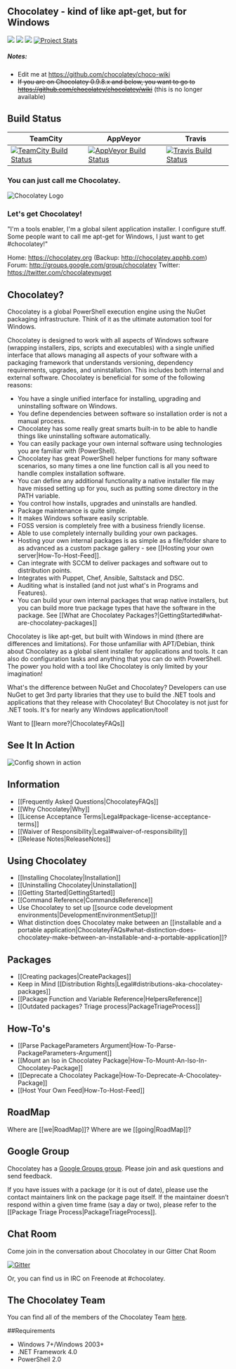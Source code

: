## Chocolatey - kind of like apt-get, but for Windows
[![](http://img.shields.io/chocolatey/dt/chocolatey.svg)](https://chocolatey.org/packages/chocolatey) [![](http://img.shields.io/chocolatey/v/chocolatey.svg)](https://chocolatey.org/packages/chocolatey) [![](http://img.shields.io/gittip/Chocolatey.svg)](https://www.gittip.com/Chocolatey/) [![Project Stats](https://www.openhub.net/p/chocolatey/widgets/project_thin_badge.gif)](https://www.openhub.net/p/chocolatey)

##### Notes:
 * Edit me at https://github.com/chocolatey/choco-wiki
 * ~~If you are on Chocolatey 0.9.8.x and below, you want to go to https://github.com/chocolatey/chocolatey/wiki~~ (this is no longer available)

## Build Status

TeamCity  | AppVeyor | Travis
------------- | ------------- | -------------
[![TeamCity Build Status](http://img.shields.io/teamcity/codebetter/bt429.svg)](http://teamcity.codebetter.com/viewType.html?buildTypeId=bt429) | [![AppVeyor Build Status](https://ci.appveyor.com/api/projects/status/jfxywa3xuwowt20w/branch/master?svg=true)](https://ci.appveyor.com/project/ferventcoder/choco/branch/master) | [![Travis Build Status](https://travis-ci.org/chocolatey/choco.svg?branch=master)](https://travis-ci.org/chocolatey/choco)

### You can just call me Chocolatey.

![Chocolatey Logo](https://github.com/chocolatey/choco/wiki/images/chocolateyicon.gif "Chocolatey")
### Let's get Chocolatey!
"I'm a tools enabler, I'm a global silent application installer. I configure stuff. Some people want to call me apt-get for Windows, I just want to get #chocolatey!"

Home: https://chocolatey.org (Backup: http://chocolatey.apphb.com)
Forum: http://groups.google.com/group/chocolatey
Twitter: https://twitter.com/chocolateynuget

## Chocolatey?
Chocolatey is a global PowerShell execution engine using the NuGet packaging infrastructure. Think of it as the ultimate automation tool for Windows.

Chocolatey is designed to work with all aspects of Windows software (wrapping installers, zips, scripts and executables) with a single unified interface that allows managing all aspects of your software with a packaging framework that understands versioning, dependency requirements, upgrades, and uninstallation. This includes both internal and external software. Chocolatey is beneficial for some of the following reasons:

* You have a single unified interface for installing, upgrading and uninstalling software on Windows.
* You define dependencies between software so installation order is not a manual process.
* Chocolatey has some really great smarts built-in to be able to handle things like uninstalling software automatically.
* You can easily package your own internal software using technologies you are familiar with (PowerShell).
* Chocolatey has great PowerShell helper functions for many software scenarios, so many times a one line function call is all you need to handle complex installation software.
* You can define any additional functionality a native installer file may have missed setting up for you, such as putting some directory in the PATH variable.
* You control how installs, upgrades and uninstalls are handled.
* Package maintenance is quite simple.
* It makes Windows software easily scriptable.
* FOSS version is completely free with a business friendly license.
* Able to use completely internally building your own packages.
* Hosting your own internal packages is as simple as a file/folder share to as advanced as a custom package gallery - see [[Hosting your own server|How-To-Host-Feed]].
* Can integrate with SCCM to deliver packages and software out to distribution points.
* Integrates with Puppet, Chef, Ansible, Saltstack and DSC.
* Auditing what is installed (and not just what's in Programs and Features).
* You can build your own internal packages that wrap native installers, but you can build more true package types that have the software in the package. See [[What are Chocolatey Packages?|GettingStarted#what-are-chocolatey-packages]]

Chocolatey is like apt-get, but built with Windows in mind (there are differences and limitations). For those unfamiliar with APT/Debian, think about Chocolatey as a global silent installer for applications and tools. It can also do configuration tasks and anything that you can do with PowerShell. The power you hold with a tool like Chocolatey is only limited by your imagination!

What's the difference between NuGet and Chocolatey? Developers can use NuGet to get 3rd party libraries that they use to build the .NET tools and applications that they release with Chocolatey! But Chocolatey is not just for .NET tools. It's for nearly any Windows application/tool!

Want to [[learn more?|ChocolateyFAQs]]

## See It In Action

![Config shown in action](https://raw.githubusercontent.com/wiki/chocolatey/choco/images/gifs/choco_install.gif)

## Information

* [[Frequently Asked Questions|ChocolateyFAQs]]
* [[Why Chocolatey|Why]]
* [[License Acceptance Terms|Legal#package-license-acceptance-terms]]
* [[Waiver of Responsibility|Legal#waiver-of-responsibility]]
* [[Release Notes|ReleaseNotes]]

## Using Chocolatey

* [[Installing Chocolatey|Installation]]
* [[Uninstalling Chocolatey|Uninstallation]]
* [[Getting Started|GettingStarted]]
* [[Command Reference|CommandsReference]]
* Use Chocolatey to set up [[source code development environments|DevelopmentEnvironmentSetup]]!
* What distinction does Chocolatey make between an [[installable and a portable application|ChocolateyFAQs#what-distinction-does-chocolatey-make-between-an-installable-and-a-portable-application]]?

## Packages
* [[Creating packages|CreatePackages]]
* Keep in Mind [[Distribution Rights|Legal#distributions-aka-chocolatey-packages]]
* [[Package Function and Variable Reference|HelpersReference]]
* [[Outdated packages? Triage process|PackageTriageProcess]]

## How-To's
* [[Parse PackageParameters Argument|How-To-Parse-PackageParameters-Argument]]
* [[Mount an Iso in Chocolatey Package|How-To-Mount-An-Iso-In-Chocolatey-Package]]
* [[Deprecate a Chocolatey Package|How-To-Deprecate-A-Chocolatey-Package]]
* [[Host Your Own Feed|How-To-Host-Feed]]

## RoadMap
Where are [[we|RoadMap]]? Where are we [[going|RoadMap]]?

## Google Group
Chocolatey has a [Google Groups group](http://groups.google.com/group/chocolatey). Please join and ask questions and send feedback.

If you have issues with a package (or it is out of date), please use the contact maintainers link on the package page itself. If the maintainer doesn’t respond within a given time frame (say a day or two), please refer to the [[Package Triage Process|PackageTriageProcess]].

## Chat Room

Come join in the conversation about Chocolatey in our Gitter Chat Room

[![Gitter](https://badges.gitter.im/Join%20Chat.svg)](https://gitter.im/chocolatey/choco?utm_source=badge&utm_medium=badge&utm_campaign=pr-badge&utm_content=badge)

Or, you can find us in IRC on Freenode at #chocolatey.

## The Chocolatey Team
You can find all of the members of the Chocolatey Team [here](https://github.com/orgs/chocolatey/people).

##Requirements
 * Windows 7+/Windows 2003+
 * .NET Framework 4.0
 * PowerShell 2.0
